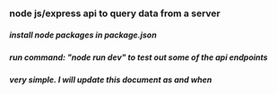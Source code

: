 ### node js/express api to query data from a server

##### install node packages in package.json

##### run command: "node run dev" to test out some of the api endpoints 

##### very simple. I will update this document as and when 
